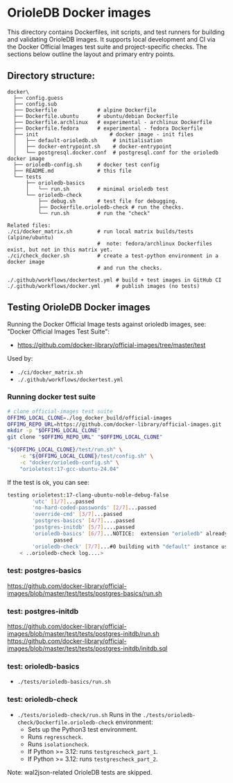 # OrioleDB Docker images

This directory contains Dockerfiles, init scripts, and test runners for building and validating OrioleDB images. It supports local development and CI via the Docker Official Images test suite and project-specific checks. The sections below outline the layout and primary entry points.

## Directory structure:

```
docker\
  ├── config.guess
  ├── config.sub
  ├── Dockerfile             # alpine Dockerfile
  ├── Dockerfile.ubuntu      # ubuntu/debian Dockerfile
  ├── Dockerfile.archlinux   # experimental - archlinux Dockerfile
  ├── Dockerfile.fedora      # experimental - fedora Dockerfile
  ├── init                       # docker image - init files
  │   ├── default-orioledb.sh     # initialisation
  │   ├── docker-entrypoint.sh    # docker-entrypoint
  │   └── postgresql.docker.conf  # postgresql.conf for the orioledb docker image
  ├── orioledb-config.sh     # docker test config
  ├── README.md              # this file
  └── tests
      ├── orioledb-basics
      │   └── run.sh         # minimal orioledb test
      └── orioledb-check
          ├── debug.sh       # test file for debugging.
          ├── Dockerfile.orioledb-check # run the checks.
          └── run.sh         # run the "check"

Related files:
./ci/docker_matrix.sh        # run local matrix builds/tests (alpine/ubuntu)
                             #  note: fedora/archlinux Dockerfiles exist, but not in this matrix yet.
./ci/check_docker.sh         # create a test-python environment in a docker image
                             # and run the checks.

./.github/workflows/dockertest.yml # build + test images in GitHub CI
./.github/workflows/docker.yml     # publish images (no tests)

```

## Testing OrioleDB Docker images

Running the Docker Official Image tests against orioledb images,
see: "Docker Official Images Test Suite":
* https://github.com/docker-library/official-images/tree/master/test

Used by:
* `./ci/docker_matrix.sh`
* `./.github/workflows/dockertest.yml`

### Running docker test suite

```bash
# clone official-images test suite
OFFIMG_LOCAL_CLONE=./log_docker_build/official-images
OFFIMG_REPO_URL=https://github.com/docker-library/official-images.git
mkdir -p "$OFFIMG_LOCAL_CLONE"
git clone "$OFFIMG_REPO_URL" "$OFFIMG_LOCAL_CLONE"

"${OFFIMG_LOCAL_CLONE}/test/run.sh" \
    -c "${OFFIMG_LOCAL_CLONE}/test/config.sh" \
    -c "docker/orioledb-config.sh" \
    "orioletest:17-gcc-ubuntu-24.04"
```

If the test is ok, you can see:

```bash
testing orioletest:17-clang-ubuntu-noble-debug-false
        'utc' [1/7]...passed
        'no-hard-coded-passwords' [2/7]...passed
        'override-cmd' [3/7]...passed
        'postgres-basics' [4/7]....passed
        'postgres-initdb' [5/7]....passed
        'orioledb-basics' [6/7]...NOTICE:  extension "orioledb" already exists, skipping
               passed
        'orioledb-check' [7/7]...#0 building with "default" instance using docker driver
    < ..orioledb-check log....>

```

### test: postgres-basics

https://github.com/docker-library/official-images/blob/master/test/tests/postgres-basics/run.sh

### test: postgres-initdb

https://github.com/docker-library/official-images/blob/master/test/tests/postgres-initdb/run.sh
https://github.com/docker-library/official-images/blob/master/test/tests/postgres-initdb/initdb.sql

### test: orioledb-basics

* `./tests/orioledb-basics/run.sh`

### test: orioledb-check

* `./tests/orioledb-check/run.sh`
  Runs in the `./tests/orioledb-check/Dockerfile.orioledb-check` environment:
  * Sets up the Python3 test environment.
  * Runs `regresscheck`.
  * Runs `isolationcheck`.
  * If Python >= 3.12: runs `testgrescheck_part_1`.
  * If Python >= 3.12: runs `testgrescheck_part_2`.

Note: wal2json-related OrioleDB tests are skipped.
